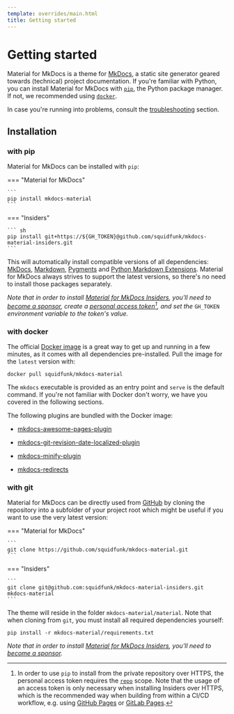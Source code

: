 ```yaml
---
template: overrides/main.html
title: Getting started
---
```


# Getting started

Material for MkDocs is a theme for [MkDocs][1], a static site generator geared
towards (technical) project documentation. If you're familiar with Python, you
can install Material for MkDocs with [`pip`][2], the Python package manager.
If not, we recommended using [`docker`][3].

In case you're running into problems, consult the [troubleshooting][4] section.

  [1]: https://www.mkdocs.org
  [2]: #with-pip
  [3]: #with-docker
  [4]: troubleshooting.md

## Installation

### with pip

Material for MkDocs can be installed with `pip`:

=== "Material for MkDocs"

    ```
    pip install mkdocs-material
    ```

=== "Insiders"

    ``` sh
    pip install git+https://${GH_TOKEN}@github.com/squidfunk/mkdocs-material-insiders.git
    ```

This will automatically install compatible versions of all dependencies:
[MkDocs][1], [Markdown][5], [Pygments][6] and [Python Markdown Extensions][7].
Material for MkDocs always strives to support the latest versions, so there's
no need to install those packages separately.

_Note that in order to install [Material for MkDocs Insiders][8], you'll
need to [become a sponsor][9], create a [personal access token][10][^1], and
set the_ `GH_TOKEN` _environment variable to the token's value._

  [5]: https://python-markdown.github.io/
  [6]: https://pygments.org/
  [7]: https://facelessuser.github.io/pymdown-extensions/
  [8]: insiders.md
  [9]: insiders.md#how-to-become-a-sponsor
  [10]: https://docs.github.com/en/github/authenticating-to-github/creating-a-personal-access-token

### with docker

The official [Docker image][11] is a great way to get up and running in a few
minutes, as it comes with all dependencies pre-installed. Pull the image for the 
`latest` version with:

```
docker pull squidfunk/mkdocs-material
```

The `mkdocs` executable is provided as an entry point and `serve` is the 
default command. If you're not familiar with Docker don't worry, we have you
covered in the following sections.

The following plugins are bundled with the Docker image:

* [mkdocs-awesome-pages-plugin][12]
* [mkdocs-git-revision-date-localized-plugin][13]
* [mkdocs-minify-plugin][14]
* [mkdocs-redirects][15]

  [11]: https://hub.docker.com/r/squidfunk/mkdocs-material/
  [12]: https://github.com/lukasgeiter/mkdocs-awesome-pages-plugin
  [13]: https://github.com/timvink/mkdocs-git-revision-date-localized-plugin
  [14]: https://github.com/byrnereese/mkdocs-minify-plugin
  [15]: https://github.com/datarobot/mkdocs-redirects

### with git

Material for MkDocs can be directly used from [GitHub][16] by cloning the
repository into a subfolder of your project root which might be useful if you
want to use the very latest version:

=== "Material for MkDocs"

    ```
    git clone https://github.com/squidfunk/mkdocs-material.git
    ```

=== "Insiders"

    ```
    git clone git@github.com:squidfunk/mkdocs-material-insiders.git mkdocs-material
    ```

The theme will reside in the folder `mkdocs-material/material`. Note that when
cloning from `git`, you must install all required dependencies yourself:

```
pip install -r mkdocs-material/requirements.txt
```

_Note that in order to install [Material for MkDocs Insiders][8], you'll
need to [become a sponsor][9]._

  [16]: https://github.com/squidfunk/mkdocs-material

  [^1]:
    In order to use `pip` to install from the private repository over HTTPS, the
    personal access token requires the [`repo`][17] scope. Note that the usage
    of an access token is only necessary when installing Insiders over HTTPS,
    which is the recommended way when building from within a CI/CD workflow,
    e.g. using [GitHub Pages][18] or [GitLab Pages][19].

  [17]: https://docs.github.com/en/developers/apps/scopes-for-oauth-apps#available-scopes
  [18]: publishing-your-site.md#github-pages
  [19]: publishing-your-site.md#gitlab-pages
